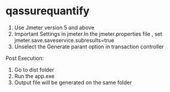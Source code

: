 # qassurequantify

1. Use Jmeter version 5 and above
2. Important Settings in jmeter.In the jmeter.properties file , set
	jmeter.save.saveservice.subresults=true
3. Unselect the Generate parant option in transaction controller

Post Execution:
1. Go to dist folder
2. Run the app.exe
3. Output file will be generated on the same folder
